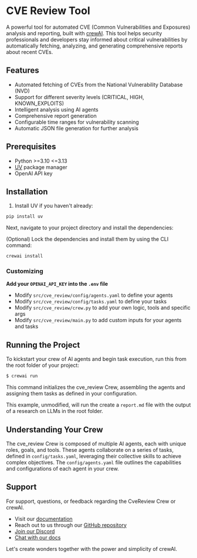 # CVE Review Tool

A powerful tool for automated CVE (Common Vulnerabilities and Exposures) analysis and reporting, built with [crewAI](https://crewai.com). This tool helps security professionals and developers stay informed about critical vulnerabilities by automatically fetching, analyzing, and generating comprehensive reports about recent CVEs.

## Features

- Automated fetching of CVEs from the National Vulnerability Database (NVD)
- Support for different severity levels (CRITICAL, HIGH, KNOWN_EXPLOITS)
- Intelligent analysis using AI agents
- Comprehensive report generation
- Configurable time ranges for vulnerability scanning
- Automatic JSON file generation for further analysis

## Prerequisites

- Python >=3.10 <=3.13
- [UV](https://docs.astral.sh/uv/) package manager
- OpenAI API key

## Installation

1. Install UV if you haven't already:

```bash
pip install uv
```

Next, navigate to your project directory and install the dependencies:

(Optional) Lock the dependencies and install them by using the CLI command:
```bash
crewai install
```
### Customizing

**Add your `OPENAI_API_KEY` into the `.env` file**

- Modify `src/cve_review/config/agents.yaml` to define your agents
- Modify `src/cve_review/config/tasks.yaml` to define your tasks
- Modify `src/cve_review/crew.py` to add your own logic, tools and specific args
- Modify `src/cve_review/main.py` to add custom inputs for your agents and tasks

## Running the Project

To kickstart your crew of AI agents and begin task execution, run this from the root folder of your project:

```bash
$ crewai run
```

This command initializes the cve_review Crew, assembling the agents and assigning them tasks as defined in your configuration.

This example, unmodified, will run the create a `report.md` file with the output of a research on LLMs in the root folder.

## Understanding Your Crew

The cve_review Crew is composed of multiple AI agents, each with unique roles, goals, and tools. These agents collaborate on a series of tasks, defined in `config/tasks.yaml`, leveraging their collective skills to achieve complex objectives. The `config/agents.yaml` file outlines the capabilities and configurations of each agent in your crew.

## Support

For support, questions, or feedback regarding the CveReview Crew or crewAI.
- Visit our [documentation](https://docs.crewai.com)
- Reach out to us through our [GitHub repository](https://github.com/joaomdmoura/crewai)
- [Join our Discord](https://discord.com/invite/X4JWnZnxPb)
- [Chat with our docs](https://chatg.pt/DWjSBZn)

Let's create wonders together with the power and simplicity of crewAI.
